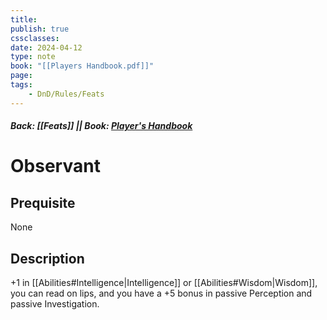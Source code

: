 ```yaml
---
title:
publish: true
cssclasses:
date: 2024-04-12
type: note
book: "[[Players Handbook.pdf]]"
page: 
tags:
    - DnD/Rules/Feats
---
```


##### Back: [[Feats]] || Book: [Player's Handbook](https://drive.google.com/drive/folders/1O5bhpYizcIT5xxAoLOuzCRht_PVS7VSG?usp=sharing)

# Observant


## Prequisite 
None

## Description
+1 in [[Abilities#Intelligence|Intelligence]] or [[Abilities#Wisdom|Wisdom]], you can read on lips, and you have a +5 bonus in passive Perception and passive Investigation.